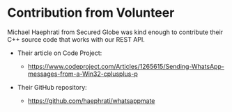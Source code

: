 # Contribution from Volunteer

Michael Haephrati from Secured Globe was kind enough to contribute their C++ source code that works with our REST API.

 * Their article on Code Project:
   * https://www.codeproject.com/Articles/1265615/Sending-WhatsApp-messages-from-a-Win32-cplusplus-p

 * Their GitHub repository:
   * https://github.com/haephrati/whatsappmate

